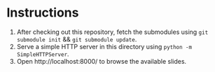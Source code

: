 Instructions
============
1. After checking out this repository, fetch the submodules using `git submodule init` && `git submodule
   update`.
2. Serve a simple HTTP server in this directory using `python -m
   SimpleHTTPServer`.
3. Open http://localhost:8000/ to browse the available slides.
